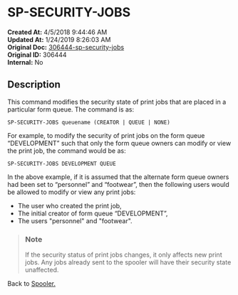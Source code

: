 # SP-SECURITY-JOBS

**Created At:** 4/5/2018 9:44:46 AM  
**Updated At:** 1/24/2019 8:26:03 AM  
**Original Doc:** [306444-sp-security-jobs](https://docs.jbase.com/44205-spooler/306444-sp-security-jobs)  
**Original ID:** 306444  
**Internal:** No  

## Description

This command modifies the security state of print jobs that are placed in a particular form queue. The command is as:

```
SP-SECURITY-JOBS queuename (CREATOR | QUEUE | NONE)
```

For example, to modify the security of print jobs on the form queue “DEVELOPMENT” such that only the form queue owners can modify or view the print job, the command would be as:

```
SP-SECURITY-JOBS DEVELOPMENT QUEUE
```

In the above example, if it is assumed that the alternate form queue owners had been set to “personnel” and “footwear”, then the following users would be allowed to modify or view any print jobs:

- The user who created the print job,
- The initial creator of form queue “DEVELOPMENT”,
- The users "personnel" and "footwear".

> ### Note
>
> If the security status of print jobs changes, it only affects new print jobs. Any jobs already sent to the spooler will have their security state unaffected.

Back to [Spooler.](./../jbase-spooler)
